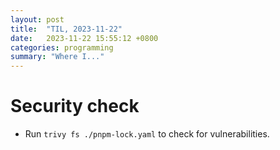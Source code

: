```yaml
---
layout: post
title:  "TIL, 2023-11-22"
date:   2023-11-22 15:55:12 +0800
categories: programming
summary: "Where I..."
---
```


# Security check

- Run `trivy fs ./pnpm-lock.yaml` to check for vulnerabilities.
